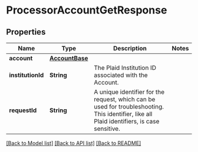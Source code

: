 # ProcessorAccountGetResponse

## Properties
Name | Type | Description | Notes
------------ | ------------- | ------------- | -------------
**account** | [**AccountBase**](AccountBase.md) |  | 
**institutionId** | **String** | The Plaid Institution ID associated with the Account. | 
**requestId** | **String** | A unique identifier for the request, which can be used for troubleshooting. This identifier, like all Plaid identifiers, is case sensitive. | 

[[Back to Model list]](../README.md#documentation-for-models) [[Back to API list]](../README.md#documentation-for-api-endpoints) [[Back to README]](../README.md)


